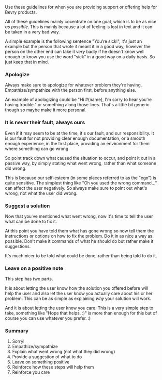 Use these guidelines for when you are providing support or offering help for Bevry products.

All of these guidelines mainly cocentrate on one goal, which is to be as nice *as possible*. This is mainly because a lot of feeling is lost in text and it can be taken in a very bad way.

A simple example is the following sentence "You're sick!", it's just an example but the person that wrote it meant it in a good way, however the person on the other end can take it *very* badly if he doesn't know well enough to know you use the word "sick" in a good way on a daily basis. So just keep that in mind.

### Apologize

Always make sure to apologize for whatever problem they're having. Empathize/sympathize with the person first, before anything else.

An example of apologizing could be "Hi #{name}, I'm sorry to hear you're having trouble." or something along those lines. That's a little bit generic though so maybe make it more personal.


### It is never their fault, always ours

Even if it may seem to be at the time, it's our fault, and our responsibility. It is our fault for not providing clear enough documentation, or a smooth enough experience, in the first place, providing an environment for them where something can go wrong.

So point track down what caused the situation to occur, and point it out in a passive way, by simply stating what went wrong, rather than what someone did wrong.

This is because our self-esteem (in some places referred to as the "ego") is quite sensitive. The simplest thing like "Oh you used the wrong command..." can affect the user negatively. So always make sure to point out what's wrong, not what the user did wrong.


### Suggest a solution

Now that you've mentioned what went wrong, now it's time to tell the user what can be done to fix it.

At this point you have told them what has gone wrong so now tell them the instructions or options on how to fix the problem. Do it in as nice a way as possible. Don't make it commands of what he should do but rather make it suggestions.

It's much nicer to be told what could be done, rather than being told to do it.


### Leave on a positive note

This step has two parts.

It is about letting the user know how the solution you offered before will help the user and also let the user know you actually care about his or her problem. This can be as simple as explaining *why* your solution will work.

And it is about letting the user know you care. This is a very simple step to take, something like "Hope that helps. :)" is more than enough for this but of course you can use whatever you prefer. :)


### Summary

1. Sorry!
1. Empathize/sympathize
1. Explain what went wrong (not what they did wrong)
1. Provide a suggestion of what to do
1. Leave on something positive
  1. Reinforce how these steps will help them
  1. Reinforce you care
